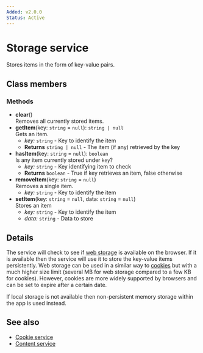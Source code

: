 ```yaml
---
Added: v2.0.0
Status: Active
---
```


# Storage service

Stores items in the form of key-value pairs.

## Class members

### Methods

-   **clear**()<br/>
    Removes all currently stored items.
-   **getItem**(key: `string` = `null`): `string | null`<br/>
    Gets an item.
    -   _key:_ `string`  - Key to identify the item
    -   **Returns** `string | null` - The item (if any) retrieved by the key
-   **hasItem**(key: `string` = `null`): `boolean`<br/>
    Is any item currently stored under `key`?
    -   _key:_ `string`  - Key identifying item to check
    -   **Returns** `boolean` - True if key retrieves an item, false otherwise
-   **removeItem**(key: `string` = `null`)<br/>
    Removes a single item.
    -   _key:_ `string`  - Key to identify the item
-   **setItem**(key: `string` = `null`, data: `string` = `null`)<br/>
    Stores an item
    -   _key:_ `string`  - Key to identify the item
    -   _data:_ `string`  - Data to store

## Details

The service will check to see if
[web storage](https://developer.mozilla.org/en-US/docs/Web/API/Storage/LocalStorage)
is available on the browser. If it is available then the service will use it to
store the key-value items persistently. Web storage can be used in a similar way to
[cookies](cookie.service.md) but with a much higher size limit (several MB for
web storage compared to a few KB for cookies). However, cookies are
more widely supported by browsers and can be set to expire after a certain date.

If local storage is not available then non-persistent memory storage within the app is
used instead.

## See also

-   [Cookie service](cookie.service.md)
-   [Content service](content.service.md)
